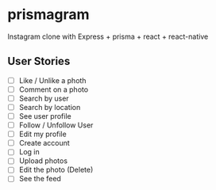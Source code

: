 # prismagram

Instagram clone with Express + prisma + react + react-native

## User Stories

- [ ] Like / Unlike a photh
- [ ] Comment on a photo
- [ ] Search by user
- [ ] Search by location
- [ ] See user profile
- [ ] Follow / Unfollow User
- [ ] Edit my profile
- [ ] Create account
- [ ] Log in
- [ ] Upload photos
- [ ] Edit the photo (Delete)
- [ ] See the feed
